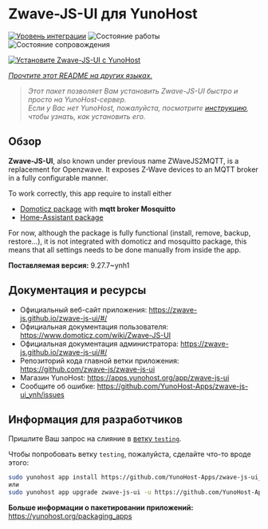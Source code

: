 <!--
Важно: этот README был автоматически сгенерирован <https://github.com/YunoHost/apps/tree/master/tools/readme_generator>
Он НЕ ДОЛЖЕН редактироваться вручную.
-->

# Zwave-JS-UI для YunoHost

[![Уровень интеграции](https://apps.yunohost.org/badge/integration/zwave-js-ui)](https://ci-apps.yunohost.org/ci/apps/zwave-js-ui/)
![Состояние работы](https://apps.yunohost.org/badge/state/zwave-js-ui)
![Состояние сопровождения](https://apps.yunohost.org/badge/maintained/zwave-js-ui)

[![Установите Zwave-JS-UI с YunoHost](https://install-app.yunohost.org/install-with-yunohost.svg)](https://install-app.yunohost.org/?app=zwave-js-ui)

*[Прочтите этот README на других языках.](./ALL_README.md)*

> *Этот пакет позволяет Вам установить Zwave-JS-UI быстро и просто на YunoHost-сервер.*  
> *Если у Вас нет YunoHost, пожалуйста, посмотрите [инструкцию](https://yunohost.org/install), чтобы узнать, как установить его.*

## Обзор

**Zwave-JS-UI**, also known under previous name ZWaveJS2MQTT, is a replacement for Openzwave. It exposes Z-Wave devices to an MQTT broker in a fully configurable manner.

To work correctly, this app require to install either
- [Domoticz package](https://github.com/YunoHost-Apps/domoticz_ynh) with **mqtt broker Mosquitto**
- [Home-Assistant package](https://github.com/YunoHost-Apps/homeassistant_ynh)


For now, although the package is fully functional (install, remove, backup, restore...), it is not integrated with domoticz and mosquitto package, this means that all settings needs to be done manually from inside the app.



**Поставляемая версия:** 9.27.7~ynh1
## Документация и ресурсы

- Официальный веб-сайт приложения: <https://zwave-js.github.io/zwave-js-ui/#/>
- Официальная документация пользователя: <https://www.domoticz.com/wiki/Zwave-JS-UI>
- Официальная документация администратора: <https://zwave-js.github.io/zwave-js-ui/#/>
- Репозиторий кода главной ветки приложения: <https://github.com/zwave-js/zwave-js-ui>
- Магазин YunoHost: <https://apps.yunohost.org/app/zwave-js-ui>
- Сообщите об ошибке: <https://github.com/YunoHost-Apps/zwave-js-ui_ynh/issues>

## Информация для разработчиков

Пришлите Ваш запрос на слияние в [ветку `testing`](https://github.com/YunoHost-Apps/zwave-js-ui_ynh/tree/testing).

Чтобы попробовать ветку `testing`, пожалуйста, сделайте что-то вроде этого:

```bash
sudo yunohost app install https://github.com/YunoHost-Apps/zwave-js-ui_ynh/tree/testing --debug
или
sudo yunohost app upgrade zwave-js-ui -u https://github.com/YunoHost-Apps/zwave-js-ui_ynh/tree/testing --debug
```

**Больше информации о пакетировании приложений:** <https://yunohost.org/packaging_apps>
